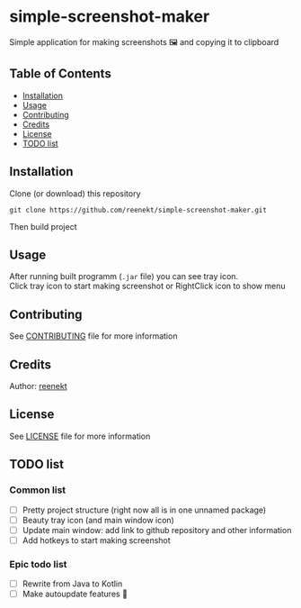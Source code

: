 # simple-screenshot-maker
Simple application for making screenshots 🖼 and copying it to clipboard

## Table of Contents
* [Installation](#Installation)  
* [Usage](#Usage)  
* [Contributing](#Contributing)  
* [Credits](#Credits)  
* [License](#License)  
* [TODO list](#TODO-list)  

## Installation
Clone (or download) this repository  
```
git clone https://github.com/reenekt/simple-screenshot-maker.git
```
Then build project

## Usage
After running built programm (`.jar` file) you can see tray icon.  
Click tray icon to start making screenshot or RightClick icon to show menu

## Contributing
See [CONTRIBUTING](CONTRIBUTING.md) file for more information

## Credits
Author: [reenekt](https://github.com/reenekt)

## License
See [LICENSE](LICENSE) file for more information

## TODO list
### Common list
* [ ] Pretty project structure (right now all is in one unnamed package)
* [ ] Beauty tray icon (and main window icon)
* [ ] Update main window: add link to github repository and other information
* [ ] Add hotkeys to start making screenshot
### Epic todo list
* [ ] Rewrite from Java to Kotlin
* [ ] Make autoupdate features 🙌
